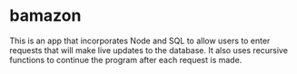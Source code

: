 # bamazon

This is an app that incorporates Node and SQL to allow users to enter requests that will make live updates to the database. It also uses recursive functions to continue the program after each request is made.